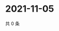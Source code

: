 # 2021-11-05

共 0 条

<!-- BEGIN WEIBO -->
<!-- 最后更新时间 Fri Nov 05 2021 07:14:28 GMT+0800 (China Standard Time) -->

<!-- END WEIBO -->
